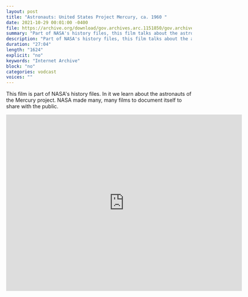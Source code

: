 ```yaml
---
layout: post
title: "Astronauts: United States Project Mercury, ca. 1960 "
date: 2021-10-29 00:01:00 -0400
file: https://archive.org/download/gov.archives.arc.1151850/gov.archives.arc.1151850_512kb.mp4
summary: "Part of NASA's history files, this film talks about the astronauts of the Mercury project."
description: "Part of NASA's history files, this film talks about the astronauts of the Mercury project."
duration: "27:04"
length: "1624"
explicit: "no" 
keywords: "Internet Archive"
block: "no" 
categories: vodcast
voices: ""
---
```


This film is part of NASA's history files.  In it we learn about the astronauts of the Mercury project.  NASA made many, many films to document itself to share with the public.

<iframe src="https://archive.org/embed/gov.archives.arc.1151850" width="640" height="480" frameborder="0" webkitallowfullscreen="true" mozallowfullscreen="true" allowfullscreen></iframe>
